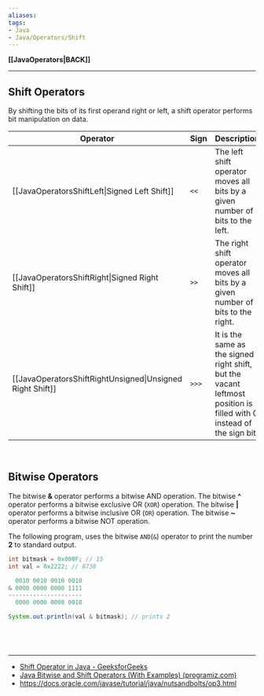 ```yaml
---
aliases:
tags:
- Java
- Java/Operators/Shift
---
```

**[[JavaOperators|BACK]]**

---
## Shift Operators
By shifting the bits of its first operand right or left, a shift operator performs bit manipulation on data.

| <center>Operator</center>                                 | <center>Sign</center> | <center>Description</center>                                                                                         |
| --------------------------------------------------------- | --------------------- | -------------------------------------------------------------------------------------------------------------------- |
| [[JavaOperatorsShiftLeft\|Signed Left Shift]]             | `<<`                  | The left shift operator moves all bits by a given number of bits to the left.                                        |
| [[JavaOperatorsShiftRight\|Signed Right Shift]]           | `>>`                  | The right shift operator moves all bits by a given number of bits to the right.                                      |
| [[JavaOperatorsShiftRightUnsigned\|Unsigned Right Shift]] | `>>>`                 | It is the same as the signed right shift, but the vacant leftmost position is filled with 0 instead of the sign bit. |

<br>

## Bitwise Operators
The bitwise **&** operator performs a bitwise AND operation.
The bitwise **^** operator performs a bitwise exclusive OR (`XOR`) operation.
The bitwise **|** operator performs a bitwise inclusive OR (`OR`) operation.
The bitwise **~** operator performs a bitwise NOT operation.

The following program, uses the bitwise `AND`(`&`) operator to print the number **2** to standard output.
```java
int bitmask = 0x000F; // 15
int val = 0x2222; // 8738

  0010 0010 0010 0010
& 0000 0000 0000 1111
---------------------
  0000 0000 0000 0010

System.out.println(val & bitmask); // prints 2
```

<br>

# 
---
- [Shift Operator in Java - GeeksforGeeks](https://www.geeksforgeeks.org/shift-operator-in-java/)
- [Java Bitwise and Shift Operators (With Examples) (programiz.com)](https://www.programiz.com/java-programming/bitwise-operators)
- https://docs.oracle.com/javase/tutorial/java/nutsandbolts/op3.html